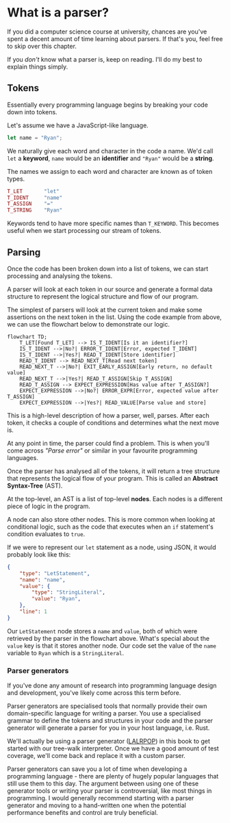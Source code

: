 # What is a parser?

If you did a computer science course at university, chances are you've spent a decent amount of time learning about parsers. If that's you, feel free to skip over this chapter.

If you _don't_ know what a parser is, keep on reading. I'll do my best to explain things simply.

## Tokens

Essentially every programming language begins by breaking your code down into tokens.

Let's assume we have a JavaScript-like language.

```js
let name = "Ryan";
```

We naturally give each word and character in the code a name. We'd call `let` a **keyword**, `name` would be an **identifier** and `"Ryan"` would be a **string**.

The names we assign to each word and character are known as of token types.

```php
T_LET       "let"
T_IDENT     "name"
T_ASSIGN    "="
T_STRING    "Ryan"
```

Keywords tend to have more specific names than `T_KEYWORD`. This becomes useful when we start processing our stream of tokens.

## Parsing

Once the code has been broken down into a list of tokens, we can start processing and analysing the tokens. 

A parser will look at each token in our source and generate a formal data structure to represent the logical structure and flow of our program.

The simplest of parsers will look at the current token and make some assertions on the next token in the list. Using the code example from above, we can use the flowchart below to demonstrate our logic.

```mermaid
flowchart TD;
    T_LET[Found T_LET] --> IS_T_IDENT[Is it an identifier?]
    IS_T_IDENT -->|No?| ERROR_T_IDENT[Error, expected T_IDENT]
    IS_T_IDENT -->|Yes?| READ_T_IDENT[Store identifier]
    READ_T_IDENT --> READ_NEXT_T[Read next token]
    READ_NEXT_T -->|No?| EXIT_EARLY_ASSIGN[Early return, no default value]
    READ_NEXT_T -->|Yes?| READ_T_ASSIGN[Skip T_ASSIGN]
    READ_T_ASSIGN --> EXPECT_EXPRESSION[Has value after T_ASSIGN?]
    EXPECT_EXPRESSION -->|No?| ERROR_EXPR[Error, expected value after T_ASSIGN]
    EXPECT_EXPRESSION -->|Yes?| READ_VALUE[Parse value and store]
```

This is a high-level description of how a parser, well, parses. After each token, it checks a couple of conditions and determines what the next move is.

At any point in time, the parser could find a problem. This is when you'll come across _"Parse error"_ or similar in your favourite programming languages.

Once the parser has analysed all of the tokens, it will return a tree structure that represents the logical flow of your program. This is called an **Abstract Syntax-Tree** (AST).

At the top-level, an AST is a list of top-level **nodes**. Each nodes is a different piece of logic in the program.

A node can also store other nodes. This is more common when looking at conditional logic, such as the code that executes when an `if` statement's condition evaluates to `true`. 

If we were to represent our `let` statement as a node, using JSON, it would probably look like this:

```json
{
    "type": "LetStatement",
    "name": "name",
    "value": {
        "type": "StringLiteral",
        "value": "Ryan",
    },
    "line": 1
}
```

Our `LetStatement` node stores a `name` and `value`, both of which were retrieved by the parser in the flowchart above. What's special about the `value` key is that it stores another node. Our code set the value of the `name` variable to `Ryan` which is a `StringLiteral`.

### Parser generators

If you've done any amount of research into programming language design and development, you've likely come across this term before.

Parser generators are specialised tools that normally provide their own domain-specific language for writing a parser. You use a specialised grammar to define the tokens and structures in your code and the parser generator will generate a parser for you in your host language, i.e. Rust.

We'll actually be using a parser generator ([LALRPOP](https://github.com/lalrpop/lalrpop)) in this book to get started with our tree-walk interpreter. Once we have a good amount of test coverage, we'll come back and replace it with a custom parser.

Parser generators can save you a lot of time when developing a programming language - there are plenty of hugely popular languages that still use them to this day. The argument between using one of these generator tools or writing your parser is controversial, like most things in programming. I would generally recommend starting with a parser generator and moving to a hand-written one when the potential performance benefits and control are truly beneficial.